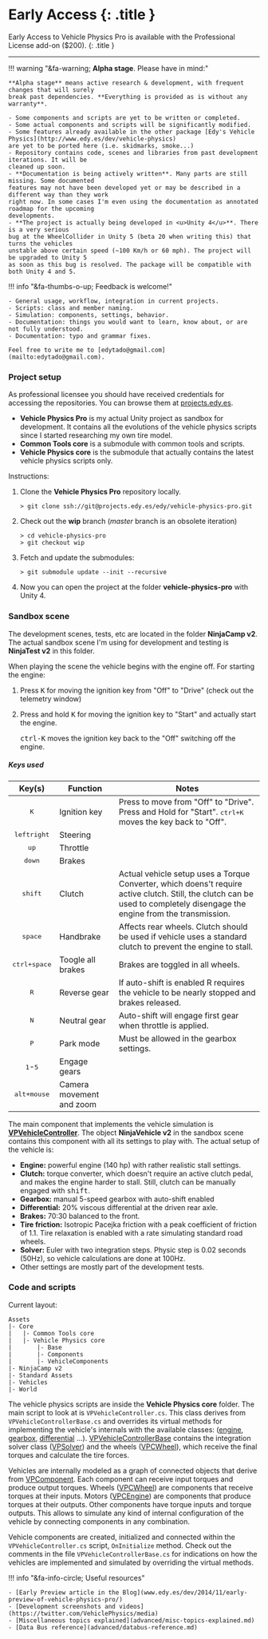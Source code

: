 
# Early Access {: .title }

Early Access to Vehicle Physics Pro is available with the Professional License add-on ($200).
{: .title }

---


!!! warning "&fa-warning; **Alpha stage**. Please have in mind:"

	**Alpha stage** means active research & development, with frequent changes that will surely
	break past dependencies. **Everything is provided as is without any warranty**.

	- Some components and scripts are yet to be written or completed.
	- Some actual components and scripts will be significantly modified.
	- Some features already available in the other package [Edy's Vehicle Physics](http://www.edy.es/dev/vehicle-physics)
	are yet to be ported here (i.e. skidmarks, smoke...)
	- Repository contains code, scenes and libraries from past development iterations. It will be
	cleaned up soon.
	- **Documentation is being actively written**. Many parts are still missing. Some documented
	features may not have been developed yet or may be described in a different way than they work
	right now. In some cases I'm even using the documentation as annotated roadmap for the upcoming
	developments.
    - **The project is actually being developed in <u>Unity 4</u>**. There is a very serious
	bug at the WheelCollider in Unity 5 (beta 20 when writing this) that turns the vehicles
	unstable above certain speed (~100 Km/h or 60 mph). The project will be upgraded to Unity 5
	as soon as this bug is resolved. The package will be compatible with both Unity 4 and 5.

!!! info "&fa-thumbs-o-up; Feedback is welcome!"

	- General usage, workflow, integration in current projects.
	- Scripts: class and member naming.
	- Simulation: components, settings, behavior.
	- Documentation: things you would want to learn, know about, or are not fully understood.
	- Documentation: typo and grammar fixes.

	Feel free to write me to [edytado@gmail.com](mailto:edytado@gmail.com).

### Project setup

As professional licensee you should have received credentials for accessing the repositories. You
can browse them at [projects.edy.es](http://projects.edy.es).

- **Vehicle Physics Pro** is my actual Unity project as sandbox for development. It contains all
the evolutions of the vehicle physics scripts since I started researching my own tire model.
- **Common Tools core** is a submodule with common tools and scripts.
- **Vehicle Physics core** is the submodule that actually contains the latest vehicle physics
scripts only.

Instructions:

1.	Clone the **Vehicle Physics Pro** repository locally.

		> git clone ssh://git@projects.edy.es/edy/vehicle-physics-pro.git

2.	Check out the **wip** branch (_master_ branch is an obsolete iteration)

		> cd vehicle-physics-pro
		> git checkout wip

3. 	Fetch and update the submodules:

		> git submodule update --init --recursive

4.	Now you can open the project at the folder **vehicle-physics-pro** with Unity 4.

### Sandbox scene

The development scenes, tests, etc are located in the folder **NinjaCamp v2**. The actual sandbox
scene I'm using for development and testing is **NinjaTest v2** in this folder.

When playing the scene the vehicle begins with the engine off. For starting the engine:

1. Press <kbd>K</kbd> for moving the ignition key from "Off" to "Drive" (check out the telemetry
window)
2. Press and hold <kbd>K</kbd> for moving the ignition key to "Start" and actually start the engine.

	<kbd>ctrl-K</kbd> moves the ignition key back to the "Off" switching off the engine.

##### Keys used

Key(s) | Function | Notes
:------:| -------- | -----
<kbd>K</kbd> | Ignition key | Press to move from "Off" to "Drive". Press and Hold for "Start". <kbd>ctrl+K</kbd> moves the key back to "Off".
<kbd>left</kbd><kbd>right</kbd> | Steering |
<kbd>up</kbd> | Throttle |
<kbd>down</kbd> | Brakes |
<kbd>shift</kbd> | Clutch | Actual vehicle setup uses a Torque Converter, which doens't require active clutch. Still, the clutch can be used to completely disengage the engine from the transmission.
<kbd>space</kbd> | Handbrake | Affects rear wheels. Clutch should be used if vehicle uses a standard clutch to prevent the engine to stall.
<kbd>ctrl+space</kbd> | Toogle all brakes | Brakes are toggled in all wheels.
<kbd>R</kbd> | Reverse gear | If auto-shift is enabled R requires the vehicle to be nearly stopped and brakes released.
<kbd>N</kbd> | Neutral gear | Auto-shift will engage first gear when throttle is applied.
<kbd>P</kbd> | Park mode | Must be allowed in the gearbox settings.
<kbd>1</kbd>-<kbd>5</kbd> | Engage gears |
<kbd>alt+mouse</kbd> | Camera movement and zoom

The main component that implements the vehicle simulation is **[VPVehicleController](components/vehicle-controller.md)**.
The object **NinjaVehicle v2** in the sandbox scene contains this component with all its settings
to play with. The actual setup of the vehicle is:

- **Engine:** powerful engine (140 hp) with rather realistic stall settings.
- **Clutch:** torque converter, which doesn't require an active clutch pedal, and makes the engine
harder to stall. Still, clutch can be manually engaged with <kbd>shift</kbd>.
- **Gearbox:** manual 5-speed gearbox with auto-shift enabled
- **Differential:** 20% viscous differential at the driven rear axle.
- **Brakes:** 70:30 balanced to the front.
- **Tire friction:** Isotropic Pacejka friction with a peak coefficient of friction of 1.1. Tire
relaxation is enabled with a rate simulating standard road wheels.
- **Solver:** Euler with two integration steps. Physic step is 0.02 seconds (50Hz), so vehicle
calculations are done at 100Hz.
- Other settings are mostly part of the development tests.

### Code and scripts

Current layout:

    Assets
    |- Core
	|	|- Common Tools core
	|   |- Vehicle Physics core
	|		|- Base
	|		|- Components
	|		|- VehicleComponents
    |- NinjaCamp v2
	|- Standard Assets
	|- Vehicles
	|- World

The vehicle physics scripts are inside the **Vehicle Physics core** folder. The main script
to look at is `VPVehicleController.cs`. This class derives from `VPVehicleControllerBase.cs` and
overrides its virtual methods for implementing the vehicle's internals with the available classes:
([engine](classes/engine.md), [gearbox](classes/gearbox.md), [differential](classes/differential.md)
...). [VPVehicleControllerBase](classes/vehicle-controller-base.md) contains the integration solver
class ([VPSolver](classes/solver.md)) and the wheels ([VPCWheel](classes/wheel.md)), which receive
the final torques and calculate the tire forces.

Vehicles are internally modeled as a graph of connected objects that derive from [VPComponent](classes/component.md).
Each component can receive input torques and produce output torques. Wheels ([VPCWheel](classes/wheel.md))
are components that receive torques at their inputs. Motors ([VPCEngine](classes/engine.md))
are components that produce torques at their outputs. Other components have torque inputs and
torque outputs. This allows to simulate any kind of internal configuration of the vehicle by
connecting components in any combination.

Vehicle components are created, initialized and connected within the `VPVehicleController.cs`
script, `OnInitialize` method. Check out the comments in the file `VPVehicleControllerBase.cs` for
indications on how the vehicles are implemented and simulated by overriding the virtual methods.

!!! info "&fa-info-circle; Useful resources"

	- [Early Preview article in the Blog](www.edy.es/dev/2014/11/early-preview-of-vehicle-physics-pro/)
	- [Development screenshots and videos](https://twitter.com/VehiclePhysics/media)
	- [Miscellaneous topics explained](advanced/misc-topics-explained.md)
	- [Data Bus reference](advanced/databus-reference.md)

